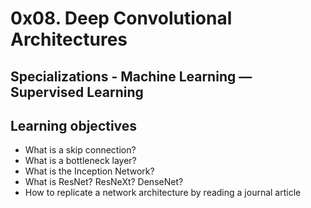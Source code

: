 # 0x08. Deep Convolutional Architectures

##  Specializations - Machine Learning ― Supervised Learning

## Learning objectives
 
* What is a skip connection?
* What is a bottleneck layer?
* What is the Inception Network?
* What is ResNet? ResNeXt? DenseNet?
* How to replicate a network architecture by reading a journal article

